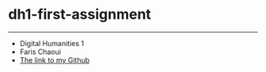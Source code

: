# dh1-first-assignment

---

* Digital Humanities 1
* Faris Chaoui 
* [The link to my Github](https://github.com/FarisChaoui/dh1-first-assignment)
